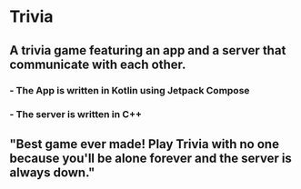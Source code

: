# Trivia

## A trivia game featuring an app and a server that communicate with each other.

### - The App is written in Kotlin using Jetpack Compose
### - The server is written in C++

## "Best game ever made! Play Trivia with no one because you'll be alone forever and the server is always down."
